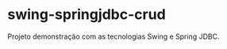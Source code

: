 swing-springjdbc-crud
=====================

Projeto demonstração com as tecnologias Swing e Spring JDBC.